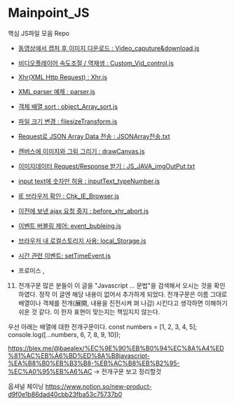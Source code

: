 # Mainpoint_JS

핵심 JS파일 모음 Repo
- [동영상에서 캡처 후 이미지 다운로드 : Video_caputure&download.js](./Video_caputure&download.js)
- [비디오플레이어 속도조절 / 역재생 : Custom_Vid_control.js](./Custom_Vid_control.js)
- [Xhr(XML Http Request) : Xhr.js](./Xhr.js)
- [XML parser 예제 : parser.js](./parser.js)
- [객체 배열 sort : object_Array_sort.js](./object_Array_sort.js)
- [파일 크기 변경 : filesizeTransform.js](./Filesize_Transform.js)
- [Request로 JSON Array Data 전송 : JSONArray전송.txt ](./JSONArray전송.txt)
- [캔버스에 이미지와 그림 그리기 : drawCanvas.js](./drawCanvas.js)
- [이미지데이터 Request/Response 받기 : JS_JAVA_imgOutPut.txt](./JS_JAVA_imgOutPut.txt)
- [input text에 숫자만 허용 : inputText_typeNumber.js](./inputText_typeNumber.js)
- [IE 브라우저 확인 : Chk_IE_Browser.js](./Chk_IE_Browser.js)
- [이전에 보낸 ajax 요청 중지 : before_xhr_abort.js](./before_xhr_abort.js)
- [이벤트 버블링 제어: event_bubleing.js](./event_bubleing.js)
- [브라우저 내 로컬스토리지 사용: local_Storage.js](./local_Storage.js)
- [시간 관련 이벤트: setTimeEvent.js](./setTimeEvent.js)


- 프로미스 , 


11. 전개구문
많은 분들이 이 글을 "Javascript ... 문법"을 검색해서 오시는 것을 확인하였다. 정작 이 글엔 해당 내용이 없어서 추가하게 되었다. 전개구문은 이름 그대로 배열이나 객체를 전개(展開, 내용을 진전시켜 펴 나감) 시킨다고 생각하면 이해하기 쉬운 것 같다. 이 한자 표현이 맞는지는 책임지지 않는다.

우선 아래는 배열에 대한 전개구문이다.
const numbers = [1, 2, 3, 4, 5];
console.log([...numbers, 6, 7, 8, 9, 10]);

https://blex.me/@baealex/%EC%9E%90%EB%B0%94%EC%8A%A4%ED%81%AC%EB%A6%BD%ED%8A%B8javascript-%EA%B8%B0%EB%B3%B8-%EB%AC%B8%EB%B2%95-%EC%A0%95%EB%A6%AC
-> 전개구문 보고 정리할것

옵셔널 체이닝
https://www.notion.so/new-product-d9f0e1b86dad40cbb23fba53c75737b0
